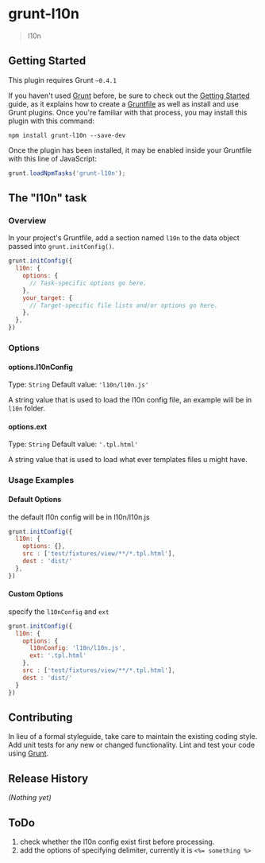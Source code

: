 # grunt-l10n

> l10n

## Getting Started
This plugin requires Grunt `~0.4.1`

If you haven't used [Grunt](http://gruntjs.com/) before, be sure to check out the [Getting Started](http://gruntjs.com/getting-started) guide, as it explains how to create a [Gruntfile](http://gruntjs.com/sample-gruntfile) as well as install and use Grunt plugins. Once you're familiar with that process, you may install this plugin with this command:

```shell
npm install grunt-l10n --save-dev
```

Once the plugin has been installed, it may be enabled inside your Gruntfile with this line of JavaScript:

```js
grunt.loadNpmTasks('grunt-l10n');
```

## The "l10n" task

### Overview
In your project's Gruntfile, add a section named `l10n` to the data object passed into `grunt.initConfig()`.

```js
grunt.initConfig({
  l10n: {
    options: {
      // Task-specific options go here.
    },
    your_target: {
      // Target-specific file lists and/or options go here.
    },
  },
})
```

### Options

#### options.l10nConfig
Type: `String`
Default value: `'l10n/l10n.js'`

A string value that is used to load the l10n config file, an example will be in `l10n` folder.

#### options.ext
Type: `String`
Default value: `'.tpl.html'`

A string value that is used to load what ever templates files u might have.

### Usage Examples

#### Default Options
the default l10n config will be in l10n/l10n.js
```js
grunt.initConfig({
  l10n: {
    options: {},
    src : ['test/fixtures/view/**/*.tpl.html'],
    dest : 'dist/'
  },
})
```

#### Custom Options
specify the `l10nConfig` and `ext`
```js
grunt.initConfig({
  l10n: {
    options: {
      l10nConfig: 'l10n/l10n.js',
      ext: '.tpl.html'
    },
    src : ['test/fixtures/view/**/*.tpl.html'],
    dest : 'dist/'
  }
})
```

## Contributing
In lieu of a formal styleguide, take care to maintain the existing coding style. Add unit tests for any new or changed functionality. Lint and test your code using [Grunt](http://gruntjs.com/).

## Release History
_(Nothing yet)_

## ToDo
1. check whether the l10n config exist first before processing.
2. add the options of specifying delimiter, currently it is ```<%= something %>```
